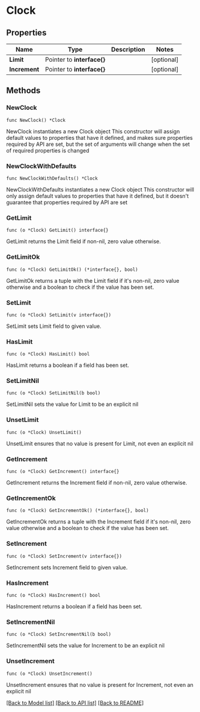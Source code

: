 # Clock

## Properties

Name | Type | Description | Notes
------------ | ------------- | ------------- | -------------
**Limit** | Pointer to **interface{}** |  | [optional] 
**Increment** | Pointer to **interface{}** |  | [optional] 

## Methods

### NewClock

`func NewClock() *Clock`

NewClock instantiates a new Clock object
This constructor will assign default values to properties that have it defined,
and makes sure properties required by API are set, but the set of arguments
will change when the set of required properties is changed

### NewClockWithDefaults

`func NewClockWithDefaults() *Clock`

NewClockWithDefaults instantiates a new Clock object
This constructor will only assign default values to properties that have it defined,
but it doesn't guarantee that properties required by API are set

### GetLimit

`func (o *Clock) GetLimit() interface{}`

GetLimit returns the Limit field if non-nil, zero value otherwise.

### GetLimitOk

`func (o *Clock) GetLimitOk() (*interface{}, bool)`

GetLimitOk returns a tuple with the Limit field if it's non-nil, zero value otherwise
and a boolean to check if the value has been set.

### SetLimit

`func (o *Clock) SetLimit(v interface{})`

SetLimit sets Limit field to given value.

### HasLimit

`func (o *Clock) HasLimit() bool`

HasLimit returns a boolean if a field has been set.

### SetLimitNil

`func (o *Clock) SetLimitNil(b bool)`

 SetLimitNil sets the value for Limit to be an explicit nil

### UnsetLimit
`func (o *Clock) UnsetLimit()`

UnsetLimit ensures that no value is present for Limit, not even an explicit nil
### GetIncrement

`func (o *Clock) GetIncrement() interface{}`

GetIncrement returns the Increment field if non-nil, zero value otherwise.

### GetIncrementOk

`func (o *Clock) GetIncrementOk() (*interface{}, bool)`

GetIncrementOk returns a tuple with the Increment field if it's non-nil, zero value otherwise
and a boolean to check if the value has been set.

### SetIncrement

`func (o *Clock) SetIncrement(v interface{})`

SetIncrement sets Increment field to given value.

### HasIncrement

`func (o *Clock) HasIncrement() bool`

HasIncrement returns a boolean if a field has been set.

### SetIncrementNil

`func (o *Clock) SetIncrementNil(b bool)`

 SetIncrementNil sets the value for Increment to be an explicit nil

### UnsetIncrement
`func (o *Clock) UnsetIncrement()`

UnsetIncrement ensures that no value is present for Increment, not even an explicit nil

[[Back to Model list]](../README.md#documentation-for-models) [[Back to API list]](../README.md#documentation-for-api-endpoints) [[Back to README]](../README.md)


